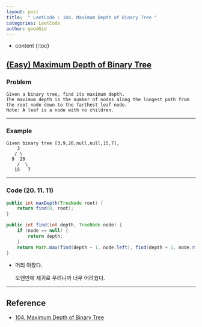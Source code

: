 ```yaml
---
layout: post
title:  " LeetCode : 104. Maximum Depth of Binary Tree "
categories: LeetCode
author: goodGid
---
```

* content
{:toc}

## [(Easy) Maximum Depth of Binary Tree](https://leetcode.com/problems/maximum-depth-of-binary-tree/)

### Problem

```
Given a binary tree, find its maximum depth.
The maximum depth is the number of nodes along the longest path from the root node down to the farthest leaf node.
Note: A leaf is a node with no children.
```
 
---

### Example

```
Given binary tree [3,9,20,null,null,15,7],
    3
   / \
  9  20
    /  \
   15   7
```

---

### Code (20. 11. 11)

``` java
public int maxDepth(TreeNode root) {
    return find(0, root);
}

public int find(int depth, TreeNode node) {
    if (node == null) {
        return depth;
    }
    return Math.max(find(depth + 1, node.left), find(depth + 1, node.right));
}
```

* 머리 아팠다.

  오랜만에 재귀로 푸려니까 너무 어려웠다.

---

## Reference

* [104. Maximum Depth of Binary Tree](https://leetcode.com/problems/maximum-depth-of-binary-tree/)
